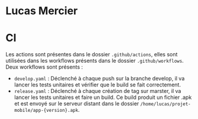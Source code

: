 # Lucas Mercier

# CI
Les actions sont présentes dans le dossier `.github/actions`, elles sont utilisées dans les workflows présents dans le dossier `.github/workflows`.
Deux workflows sont présents :
- `develop.yaml` : Déclenché à chaque push sur la branche develop, il va lancer les tests unitaires et vérifier que le build se fait correctement.
- `release.yaml` : Déclenché à chaque création de tag sur marster, il va lancer les tests unitaires et faire un build. Ce build produit un fichier .apk et est envoyé sur le serveur distant dans le dossier `/home/lucas/projet-mobile/app-{version}.apk`.